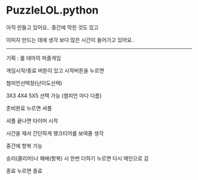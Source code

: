 # PuzzleLOL.python

아직 만들고 있어요.. 중간에 막힌 것도 있고

이미지 만드는 데에 생각 보다 많은 시간이 들어가고 있어요..

-----

기획 : 롤 테마의 퍼즐게임

게임시작/종료 버튼이 있고 시작버튼을 누르면

챔피언선택창(난이도선택)

3X3 4X4 5X5 선택 가능 (챔피언 마다 다름)

준비완료 누르면 셔플

셔플 끝나면 타이머 시작

시간을 재서 간단하게 랭크티어를 보여줄 생각

중간에 항복 가능

승리(클리어)나 패배(항복) 시 한번 더하기 누르면 다시 메인으로 감

종료 누르면 종료
